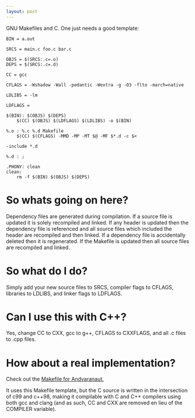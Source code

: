 ```yaml
---
layout: post
---
```


GNU Makefiles and C. One just needs a good template:

    BIN = a.out

    SRCS = main.c foo.c bar.c

    OBJS = $(SRCS:.c=.o)
    DEPS = $(SRCS:.c=.d)

    CC = gcc

    CFLAGS = -Wshadow -Wall -pedantic -Wextra -g -O3 -flto -march=native

    LDLIBS = -lm

    LDFLAGS =

    $(BIN): $(OBJS) $(DEPS)
    	$(CC) $(OBJS) $(LDFLAGS) $(LDLIBS) -o $(BIN)

    %.o : %.c %.d Makefile
    	$(CC) $(CFLAGS) -MMD -MP -MT $@ -MF $*.d -c $<

    -include *.d

    %.d : ;

    .PHONY: clean
    clean:
    	rm -f $(BIN) $(OBJS) $(DEPS)


# So whats going on here?

Dependency files are generated during compilation. If a source file is updated it is solely recompiled and linked.
If any header is updated then the dependency file is referenced and all source files which included the header are recompiled
and then linked. If a dependency file is accidentally deleted then it is regenerated. If the Makefile is updated then all source
files are recompiled and linked.

# So what do I do?

Simply add your new source files to SRCS, compiler flags to CFLAGS, libraries to LDLIBS, and linker flags to LDFLAGS.

# Can I use this with C++?

Yes, change CC to CXX, gcc to g++, CFLAGS to CXXFLAGS, and all .c files to .cpp files.

# How about a real implementation?

Check out the [Makefile for Andvaranaut.](https://github.com/glouw/andvaranaut/blob/master/src/Makefile)

It uses this Makefile template, but the C source is written in the intersection of c99 and c++98, making it compilable with
C and C++ compilers using both gcc and clang (and as such, CC and CXX are removed en lieu of the COMPILER variable).
